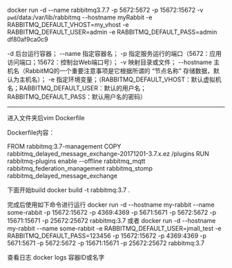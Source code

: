 docker run -d --name rabbitmq3.7.7 -p 5672:5672 -p 15672:15672 -v `pwd`/data:/var/lib/rabbitmq --hostname myRabbit -e RABBITMQ_DEFAULT_VHOST=my_vhost  -e RABBITMQ_DEFAULT_USER=admin -e RABBITMQ_DEFAULT_PASS=admin df80af9ca0c9

-d 后台运行容器；
--name 指定容器名；
-p 指定服务运行的端口（5672：应用访问端口；15672：控制台Web端口号）；
-v 映射目录或文件；
--hostname  主机名（RabbitMQ的一个重要注意事项是它根据所谓的 “节点名称” 存储数据，默认为主机名）；
-e 指定环境变量；（RABBITMQ_DEFAULT_VHOST：默认虚拟机名；RABBITMQ_DEFAULT_USER：默认的用户名；RABBITMQ_DEFAULT_PASS：默认用户名的密码）

------------------------------------------------------------------------------------------------------------------

进入文件夹后vim Dockerfile

Dockerfile内容：

FROM rabbitmq:3.7-management
COPY rabbitmq_delayed_message_exchange-20171201-3.7.x.ez /plugins
RUN rabbitmq-plugins enable --offline rabbitmq_mqtt rabbitmq_federation_management rabbitmq_stomp rabbitmq_delayed_message_exchange

下面开始build
docker build -t rabbitmq:3.7 .

完成后使用如下命令进行运行
docker run -d --hostname my-rabbit --name some-rabbit -p 15672:15672 -p 4369:4369 -p 5671:5671 -p 5672:5672 -p 15671:15671 -p 25672:25672  rabbitmq:3.7
或者
docker run -d --hostname my-rabbit --name some-rabbit -e RABBITMQ_DEFAULT_USER=jmall_test -e RABBITMQ_DEFAULT_PASS=123456 -p 15672:15672 -p 4369:4369 -p 5671:5671 -p 5672:5672 -p 15671:15671 -p 25672:25672  rabbitmq:3.7


查看日志
docker logs 容器ID或名字